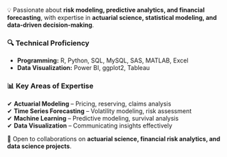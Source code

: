  💡 Passionate about **risk modeling, predictive analytics, and financial forecasting**, with expertise in **actuarial science, statistical modeling, and data-driven decision-making**.  

### 🔍 Technical Proficiency  
- **Programming:** R, Python, SQL, MySQL, SAS, MATLAB, Excel  
- **Data Visualization:** Power BI, ggplot2, Tableau  

### 📊 Key Areas of Expertise  
✔ **Actuarial Modeling** – Pricing, reserving, claims analysis  
✔ **Time Series Forecasting** – Volatility modeling, risk assessment  
✔ **Machine Learning** – Predictive modeling, survival analysis  
✔ **Data Visualization** – Communicating insights effectively  

🚀 Open to collaborations on **actuarial science, financial risk analytics, and data science projects**.  
